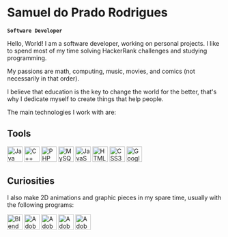 # Samuel do Prado Rodrigues

**`Software Developer`**

Hello, World! I am a software developer, working on personal projects. I like to spend most of my time solving HackerRank
challenges and studying programming.

My passions are math, computing, music, movies, and comics (not necessarily in that order).

I believe that education is the key to change the world for the better, that's why I dedicate myself to create things that help people.

The main technologies I work with are:


## Tools

<div>
  <img width="36px" src="https://cdn.jsdelivr.net/gh/devicons/devicon/icons/java/java-original.svg" title="Java">
  <img width="36px" src="https://cdn.jsdelivr.net/gh/devicons/devicon/icons/cplusplus/cplusplus-original.svg" title="C++">
  <img width="36px" src="https://cdn.jsdelivr.net/gh/devicons/devicon/icons/php/php-original.svg" title="PHP">
  <img width="36px" src="https://cdn.jsdelivr.net/gh/devicons/devicon/icons/mysql/mysql-original.svg" title="MySQL">
  <img width="36px" src="https://cdn.jsdelivr.net/gh/devicons/devicon/icons/javascript/javascript-original.svg" title="JavaScript">
  <img width="36px" src="https://cdn.jsdelivr.net/gh/devicons/devicon/icons/html5/html5-original.svg" title="HTML5">
  <img width="36px" src="https://cdn.jsdelivr.net/gh/devicons/devicon/icons/css3/css3-original.svg" title="CSS3">
  <img width="36px" src="https://cdn.jsdelivr.net/gh/devicons/devicon/icons/googlecloud/googlecloud-original.svg" title="Google Cloud Platform">
</div>

## Curiosities

I also make 2D animations and graphic pieces in my spare time, usually with the following programs:

<div>
  <img width="36px" src="https://cdn.jsdelivr.net/gh/devicons/devicon/icons/blender/blender-original.svg" title="Blender">
  <img width="36px" src="https://cdn.jsdelivr.net/gh/devicons/devicon/icons/illustrator/illustrator-plain.svg" title="Adobe Illustrator">
  <img width="36px" src="https://cdn.jsdelivr.net/gh/devicons/devicon/icons/photoshop/photoshop-plain.svg" title="Adobe Photoshop">
  <img width="36px" src="https://cdn.jsdelivr.net/gh/devicons/devicon/icons/aftereffects/aftereffects-original.svg" title="Adobe After Effects">  
  <img width="36px" src="https://cdn.jsdelivr.net/gh/devicons/devicon/icons/premierepro/premierepro-original.svg" title="Adobe Premiere Pro">
</div>

